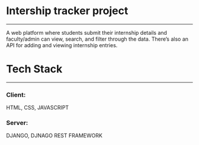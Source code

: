 <h1>Intership tracker project</h1>
<hr>
<p>A web platform where students submit their internship details and faculty/admin can view, search, and filter through the data. There’s also an API for adding and viewing internship entries.</p>

<h1>Tech Stack</h1>
<hr>
<h3>Client:</h3> HTML, CSS, JAVASCRIPT
<h3>Server:</h3> DJANGO, DJNAGO REST FRAMEWORK
